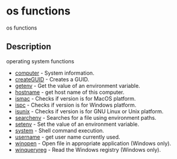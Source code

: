 # os functions

os functions

## Description

operating system functions

- [computer](computer.md) - System information.
- [createGUID](createGUID.md) - Creates a GUID.
- [getenv](getenv.md) - Get the value of an environment variable.
- [hostname](hostname.md) - get host name of this computer.
- [ismac](ismac.md) - Checks if version is for MacOS platform.
- [ispc](ispc.md) - Checks if version is for Windows platform.
- [isunix](isunix.md) - Checks if version is for GNU Linux or Unix platform.
- [searchenv](searchenv.md) - Searches for a file using environment paths.
- [setenv](setenv.md) - Set the value of an environment variable.
- [system](system.md) - Shell command execution.
- [username](username.md) - get user name currently used.
- [winopen](winopen.md) - Open file in appropriate application (Windows only).
- [winqueryreg](winqueryreg.md) - Read the Windows registry (Windows only).
